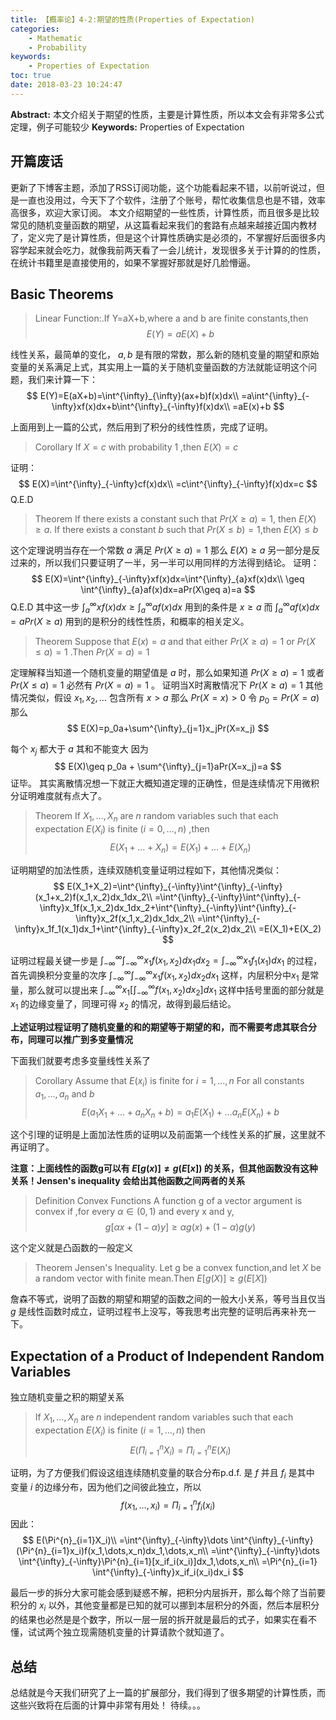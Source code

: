```yaml
---
title: 【概率论】4-2:期望的性质(Properties of Expectation)
categories:
    - Mathematic
    - Probability
keywords:
    - Properties of Expectation
toc: true
date: 2018-03-23 10:24:47
---
```


**Abstract:** 本文介绍关于期望的性质，主要是计算性质，所以本文会有非常多公式定理，例子可能较少
**Keywords:** Properties of Expectation

<!--more-->
## 开篇废话
更新了下博客主题，添加了RSS订阅功能，这个功能看起来不错，以前听说过，但是一直也没用过，今天下了个软件，注册了个账号，帮忙收集信息也是不错，效率高很多，欢迎大家订阅。
本文介绍期望的一些性质，计算性质，而且很多是比较常见的随机变量函数的期望，从这篇看起来我们的套路有点越来越接近国内教材了，定义完了是计算性质，但是这个计算性质确实是必须的，不掌握好后面很多内容学起来就会吃力，就像我前两天看了一会儿统计，发现很多关于计算的的性质，在统计书籍里是直接使用的，如果不掌握好那就是好几脸懵逼。
## Basic Theorems
>Linear Function:.If Y=aX+b,where a and b are finite constants,then
$$
E(Y)=aE(X)+b
$$

线性关系，最简单的变化， $a,b$ 是有限的常数，那么新的随机变量的期望和原始变量的关系满足上式，其实用上一篇的关于随机变量函数的方法就能证明这个问题，我们来计算一下：
$$
E(Y)=E(aX+b)=\int^{\infty}_{\infty}(ax+b)f(x)dx\\
=a\int^{\infty}_{-\infty}xf(x)dx+b\int^{\infty}_{-\infty}f(x)dx\\
=aE(x)+b
$$

上面用到上一篇的公式，然后用到了积分的线性性质，完成了证明。

>Corollary If $X=c$ with probability 1 ,then $E(X)=c$

证明：
$$
E(X)=\int^{\infty}_{-\infty}cf(x)dx\\
=c\int^{\infty}_{-\infty}f(x)dx=c
$$
Q.E.D

>Theorem If there exists a constant such that $Pr(X\geq a)=1$, then $E(X)\geq a$. If there exists a constant $b$ such that $Pr(X\leq b)=1$,then $E(X)\leq b$

这个定理说明当存在一个常数 $a$ 满足 $Pr(X\geq a)=1$ 那么 $E(X)\geq a$ 另一部分是反过来的，所以我们只要证明了一半，另一半可以用同样的方法得到结论。
证明：
$$
E(X)=\int^{\infty}_{-\infty}xf(x)dx=\int^{\infty}_{a}xf(x)dx\\
\geq \int^{\infty}_{a}af(x)dx=aPr(X\geq a)=a
$$
Q.E.D
其中这一步 $\int^{\infty}_{a}xf(x)dx\geq \int^{\infty}_{a}af(x)dx$ 用到的条件是 $x\geq a$ 而 $\int^{\infty}_{a}af(x)dx=aPr(X\geq a)$ 用到的是积分的线性性质，和概率的相关定义。

> Theorem Suppose that  $E(x)=a$ and that either $Pr(X\geq a)=1$ or $Pr(X\leq a)=1$ .Then $Pr(X=a)=1$

定理解释当知道一个随机变量的期望值是 $a$ 时，那么如果知道 $Pr(X\geq a)=1$ 或者 $Pr(X\leq a)=1$ 必然有 $Pr(X=a)=1$ 。
证明当X时离散情况下 $Pr(X\geq a)=1$ 其他情况类似，假设 $x_1,x_2,\dots$ 包含所有 $x>a$ 那么 $Pr(X=x)>0$ 令 $p_0=Pr(X=a)$ 那么
$$
E(X)=p_0a+\sum^{\infty}_{j=1}x_jPr(X=x_j)
$$

每个 $x_j$ 都大于 $a$ 其和不能变大 因为
$$
E(X)\geq p_0a + \sum^{\infty}_{j=1}aPr(X=x_j)=a
$$
证毕。
其实离散情况想一下就正大概知道定理的正确性，但是连续情况下用微积分证明难度就有点大了。

>Theorem If $X_1,\dots,X_n$ are $n$ random variables such that each expectation $E(X_i)$ is finite $(i=0,\dots,n)$ ,then
$$
E(X_1+\dots+X_n)=E(X_1)+\dots+E(X_n)
$$

证明期望的加法性质，连续双随机变量证明过程如下，其他情况类似：
$$
E(X_1+X_2)=\int^{\infty}_{-\infty}\int^{\infty}_{-\infty}(x_1+x_2)f(x_1,x_2)dx_1dx_2\\
=\int^{\infty}_{-\infty}\int^{\infty}_{-\infty}x_1f(x_1,x_2)dx_1dx_2+\int^{\infty}_{-\infty}\int^{\infty}_{-\infty}x_2f(x_1,x_2)dx_1dx_2\\
=\int^{\infty}_{-\infty}x_1f_1(x_1)dx_1+\int^{\infty}_{-\infty}x_2f_2(x_2)dx_2\\
=E(X_1)+E(X_2)
$$

证明过程最关键一步是 $\int^{\infty}_{-\infty}\int^{\infty}_{-\infty}x_1f(x_1,x_2)dx_1dx_2=\int^{\infty}_{-\infty}x_1f_1(x_1)dx_1$ 的过程，首先调换积分变量的次序 $\int^{\infty}_{-\infty}\int^{\infty}_{-\infty}x_1f(x_1,x_2)dx_2dx_1$ 这样，内层积分中$x_1$ 是常量，那么就可以提出来 $\int^{\infty}_{-\infty}x_1[\int^{\infty}_{-\infty}f(x_1,x_2)dx_2]dx_1$ 这样中括号里面的部分就是 $x_1$ 的边缘变量了，同理可得 $x_2$ 的情况，故得到最后结论。


**上述证明过程证明了随机变量的和的期望等于期望的和，而不需要考虑其联合分布，同理可以推广到多变量情况**

下面我们就要考虑多变量线性关系了

>Corollary Assume that $E(x_i)$ is finite for $i=1,\dots,n$ For all constants $a_1,\dots,a_n$ and $b$
$$
E(a_1X_1+\dots + a_nX_n+b)=a_1E(X_1)+\dots a_nE(X_n)+b
$$

这个引理的证明是上面加法性质的证明以及前面第一个线性关系的扩展，这里就不再证明了。

**注意：上面线性的函数g可以有 $E[g(x)]\neq g(E[x])$ 的关系，但其他函数没有这种关系！Jensen's inequality 会给出其他函数之间两者的关系**

>Definition Convex Functions A function g of a vector argument is convex if ,for every $\alpha\in (0,1)$ and every x and y,
$$
g[\alpha x+(1-\alpha)y] \geq \alpha g(x)+(1-\alpha)g(y)
$$

这个定义就是凸函数的一般定义

> Theorem Jensen's Inequality. Let g be a convex function,and let $X$ be a random vector with finite mean.Then $E[g(X)]\geq g(E[X])$

詹森不等式，说明了函数的期望和期望的函数之间的一般大小关系，等号当且仅当$g$ 是线性函数时成立，证明过程书上没写，等我思考出完整的证明后再来补充一下。


## Expectation of a Product of Independent Random Variables
独立随机变量之积的期望关系

>If $X_1,\dots,X_n$ are $n$ independent random variables such that each expectation $E(X_i)$ is finite $(i=1,\dots,n)$ then
$$
E(\Pi^{n}_{i=1}X_i)=\Pi^{n}_{i=1}E(X_i)
$$

证明，为了方便我们假设这组连续随机变量的联合分布p.d.f. 是 $f$  并且 $f_i$ 是其中 变量 $i$ 的边缘分布，因为他们之间彼此独立，所以
$$
f(x_1,\dots,x_i)=\Pi^{n}_{i=1}f_i(x_i)
$$
因此：
$$
E(\Pi^{n}_{i=1}X_i)\\
=\int^{\infty}_{-\infty}\dots \int^{\infty}_{-\infty}(\Pi^{n}_{i=1}x_i)f(x_1,\dots,x_n)dx_1,\dots,x_n\\
=\int^{\infty}_{-\infty}\dots \int^{\infty}_{-\infty}\Pi^{n}_{i=1}[x_if_i(x_i)]dx_1,\dots,x_n\\
=\Pi^{n}_{i=1} \int^{\infty}_{-\infty}x_if_i(x_i)dx_i
$$

最后一步的拆分大家可能会感到疑惑不解，把积分内层拆开，那么每个除了当前要积分的 $x_i$ 以外，其他变量都是已知的就可以挪到本层积分的外面，然后本层积分的结果也必然是是个数字，所以一层一层的拆开就是最后的式子，如果实在看不懂，试试两个独立现需随机变量的计算请款个就知道了。

## 总结
总结就是今天我们研究了上一篇的扩展部分，我们得到了很多期望的计算性质，而这些兴致将在后面的计算中非常有用处！
待续。。。
